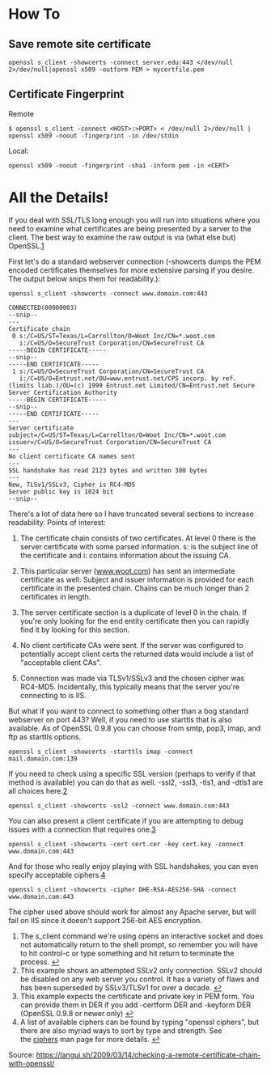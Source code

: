# How To

## Save remote site certificate
```
openssl s_client -showcerts -connect server.edu:443 </dev/null 2>/dev/null|openssl x509 -outform PEM > mycertfile.pem
```

## Certificate Fingerprint 

Remote
```
$ openssl s_client -connect <HOST>:>PORT> < /dev/null 2>/dev/null | openssl x509 -noout -fingerprint -in /dev/stdin
```

Local:
```
openssl x509 -noout -fingerprint -sha1 -inform pem -in <CERT>
```

# All the Details!

If you deal with SSL/TLS long enough you will run into situations where you need to examine what certificates are being presented by a server to the client. The best way to examine the raw output is via (what else but) OpenSSL.[1](https://langui.sh/2009/03/14/checking-a-remote-certificate-chain-with-openssl/#fn:1)

First let's do a standard webserver connection (-showcerts dumps the PEM encoded certificates themselves for more extensive parsing if you desire. The output below snips them for readability.):

```
openssl s_client -showcerts -connect www.domain.com:443
```

```
CONNECTED(00000003)
--snip--
---
Certificate chain
 0 s:/C=US/ST=Texas/L=Carrollton/O=Woot Inc/CN=*.woot.com
   i:/C=US/O=SecureTrust Corporation/CN=SecureTrust CA
-----BEGIN CERTIFICATE-----
--snip--
-----END CERTIFICATE-----
 1 s:/C=US/O=SecureTrust Corporation/CN=SecureTrust CA
   i:/C=US/O=Entrust.net/OU=www.entrust.net/CPS incorp. by ref. (limits liab.)/OU=(c) 1999 Entrust.net Limited/CN=Entrust.net Secure Server Certification Authority
-----BEGIN CERTIFICATE-----
--snip--
-----END CERTIFICATE-----
---
Server certificate
subject=/C=US/ST=Texas/L=Carrollton/O=Woot Inc/CN=*.woot.com
issuer=/C=US/O=SecureTrust Corporation/CN=SecureTrust CA
---
No client certificate CA names sent
---
SSL handshake has read 2123 bytes and written 300 bytes
---
New, TLSv1/SSLv3, Cipher is RC4-MD5
Server public key is 1024 bit
--snip--

```

There's a lot of data here so I have truncated several sections to increase readability. Points of interest:

1.  The certificate chain consists of two certificates. At level 0 there is the server certificate with some parsed information. s: is the subject line of the certificate and i: contains information about the issuing CA.

2.  This particular server (www.woot.com) has sent an intermediate certificate as well. Subject and issuer information is provided for each certificate in the presented chain. Chains can be much longer than 2 certificates in length.

3.  The server certificate section is a duplicate of level 0 in the chain. If you're only looking for the end entity certificate then you can rapidly find it by looking for this section.

4.  No client certificate CAs were sent. If the server was configured to potentially accept client certs the returned data would include a list of "acceptable client CAs".

5.  Connection was made via TLSv1/SSLv3 and the chosen cipher was RC4-MD5. Incidentally, this typically means that the server you're connecting to is IIS.

But what if you want to connect to something other than a bog standard webserver on port 443? Well, if you need to use starttls that is also available. As of OpenSSL 0.9.8 you can choose from smtp, pop3, imap, and ftp as starttls options.

```
openssl s_client -showcerts -starttls imap -connect mail.domain.com:139

```

If you need to check using a specific SSL version (perhaps to verify if that method is available) you can do that as well. -ssl2, -ssl3, -tls1, and -dtls1 are all choices here.[2](https://langui.sh/2009/03/14/checking-a-remote-certificate-chain-with-openssl/#fn:2)

```
openssl s_client -showcerts -ssl2 -connect www.domain.com:443

```

You can also present a client certificate if you are attempting to debug issues with a connection that requires one.[3](https://langui.sh/2009/03/14/checking-a-remote-certificate-chain-with-openssl/#fn:3)

```
openssl s_client -showcerts -cert cert.cer -key cert.key -connect www.domain.com:443

```

And for those who really enjoy playing with SSL handshakes, you can even specify acceptable ciphers.[4](https://langui.sh/2009/03/14/checking-a-remote-certificate-chain-with-openssl/#fn:4)

```
openssl s_client -showcerts -cipher DHE-RSA-AES256-SHA -connect www.domain.com:443

```

The cipher used above should work for almost any Apache server, but will fail on IIS since it doesn't support 256-bit AES encryption.

1.  The s_client command we're using opens an interactive socket and does not automatically return to the shell prompt, so remember you will have to hit control-c or type something and hit return to terminate the process. [↩](https://langui.sh/2009/03/14/checking-a-remote-certificate-chain-with-openssl/#fnref:1)
2.  This example shows an attempted SSLv2 only connection. SSLv2 should be disabled on any web server you control. It has a variety of flaws and has been superseded by SSLv3/TLSv1 for over a decade. [↩](https://langui.sh/2009/03/14/checking-a-remote-certificate-chain-with-openssl/#fnref:2)
3.  This example expects the certificate and private key in PEM form. You can provide them in DER if you add -certform DER and -keyform DER (OpenSSL 0.9.8 or newer only) [↩](https://langui.sh/2009/03/14/checking-a-remote-certificate-chain-with-openssl/#fnref:3)
4.  A list of available ciphers can be found by typing "openssl ciphers", but there are also myriad ways to sort by type and strength. See the [ciphers](http://www.openssl.org/docs/apps/ciphers.html) man page for more details. [↩](https://langui.sh/2009/03/14/checking-a-remote-certificate-chain-with-openssl/#fnref:4)

Source: https://langui.sh/2009/03/14/checking-a-remote-certificate-chain-with-openssl/
